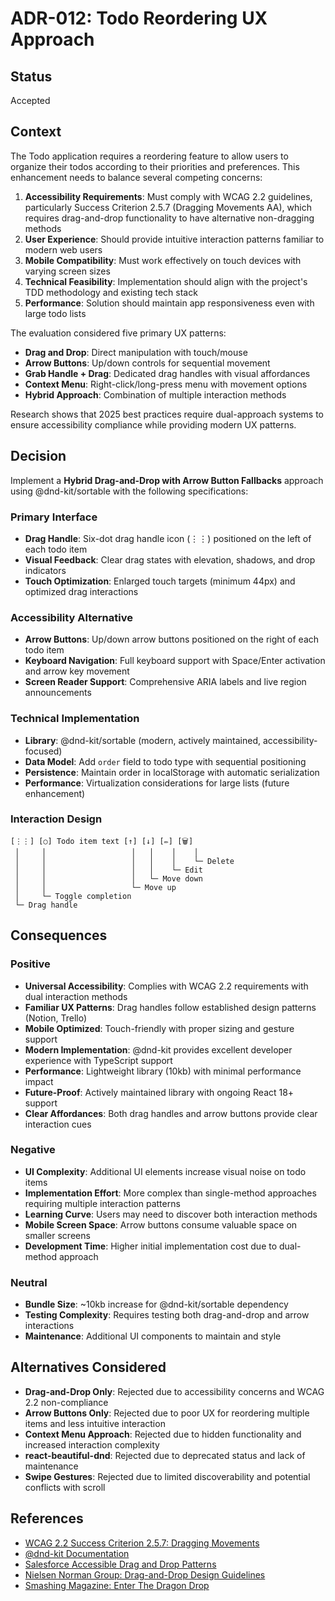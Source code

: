 # ADR-012: Todo Reordering UX Approach

## Status

Accepted

## Context

The Todo application requires a reordering feature to allow users to organize their todos according to
their priorities and preferences. This enhancement needs to balance several competing concerns:

1. **Accessibility Requirements**: Must comply with WCAG 2.2 guidelines, particularly Success Criterion 2.5.7
   (Dragging Movements AA), which requires drag-and-drop functionality to have alternative non-dragging methods
2. **User Experience**: Should provide intuitive interaction patterns familiar to modern web users
3. **Mobile Compatibility**: Must work effectively on touch devices with varying screen sizes
4. **Technical Feasibility**: Implementation should align with the project's TDD methodology and existing tech stack
5. **Performance**: Solution should maintain app responsiveness even with large todo lists

The evaluation considered five primary UX patterns:

- **Drag and Drop**: Direct manipulation with touch/mouse
- **Arrow Buttons**: Up/down controls for sequential movement
- **Grab Handle + Drag**: Dedicated drag handles with visual affordances
- **Context Menu**: Right-click/long-press menu with movement options
- **Hybrid Approach**: Combination of multiple interaction methods

Research shows that 2025 best practices require dual-approach systems to ensure accessibility compliance
while providing modern UX patterns.

## Decision

Implement a **Hybrid Drag-and-Drop with Arrow Button Fallbacks** approach using @dnd-kit/sortable with
the following specifications:

### Primary Interface

- **Drag Handle**: Six-dot drag handle icon (⋮⋮) positioned on the left of each todo item
- **Visual Feedback**: Clear drag states with elevation, shadows, and drop indicators
- **Touch Optimization**: Enlarged touch targets (minimum 44px) and optimized drag interactions

### Accessibility Alternative

- **Arrow Buttons**: Up/down arrow buttons positioned on the right of each todo item
- **Keyboard Navigation**: Full keyboard support with Space/Enter activation and arrow key movement
- **Screen Reader Support**: Comprehensive ARIA labels and live region announcements

### Technical Implementation

- **Library**: @dnd-kit/sortable (modern, actively maintained, accessibility-focused)
- **Data Model**: Add `order` field to todo type with sequential positioning
- **Persistence**: Maintain order in localStorage with automatic serialization
- **Performance**: Virtualization considerations for large lists (future enhancement)

### Interaction Design

```text
[⋮⋮] [○] Todo item text [↑] [↓] [✏️] [🗑️]
 │     │                   │   │    │    │
 │     │                   │   │    │    └─ Delete
 │     │                   │   │    └─ Edit
 │     │                   │   └─ Move down
 │     │                   └─ Move up
 │     └─ Toggle completion
 └─ Drag handle
```

## Consequences

### Positive

- **Universal Accessibility**: Complies with WCAG 2.2 requirements with dual interaction methods
- **Familiar UX Patterns**: Drag handles follow established design patterns (Notion, Trello)
- **Mobile Optimized**: Touch-friendly with proper sizing and gesture support
- **Modern Implementation**: @dnd-kit provides excellent developer experience with TypeScript support
- **Performance**: Lightweight library (10kb) with minimal performance impact
- **Future-Proof**: Actively maintained library with ongoing React 18+ support
- **Clear Affordances**: Both drag handles and arrow buttons provide clear interaction cues

### Negative

- **UI Complexity**: Additional UI elements increase visual noise on todo items
- **Implementation Effort**: More complex than single-method approaches requiring multiple interaction patterns
- **Learning Curve**: Users may need to discover both interaction methods
- **Mobile Screen Space**: Arrow buttons consume valuable space on smaller screens
- **Development Time**: Higher initial implementation cost due to dual-method approach

### Neutral

- **Bundle Size**: ~10kb increase for @dnd-kit/sortable dependency
- **Testing Complexity**: Requires testing both drag-and-drop and arrow interactions
- **Maintenance**: Additional UI components to maintain and style

## Alternatives Considered

- **Drag-and-Drop Only**: Rejected due to accessibility concerns and WCAG 2.2 non-compliance
- **Arrow Buttons Only**: Rejected due to poor UX for reordering multiple items and less intuitive interaction
- **Context Menu Approach**: Rejected due to hidden functionality and increased interaction complexity
- **react-beautiful-dnd**: Rejected due to deprecated status and lack of maintenance
- **Swipe Gestures**: Rejected due to limited discoverability and potential conflicts with scroll

## References

- [WCAG 2.2 Success Criterion 2.5.7: Dragging Movements](https://www.w3.org/WAI/WCAG22/Understanding/dragging-movements.html)
- [@dnd-kit Documentation](https://docs.dndkit.com)
- [Salesforce Accessible Drag and Drop Patterns](https://medium.com/salesforce-ux/4-major-patterns-for-accessible-drag-and-drop-1d43f64ebf09)
- [Nielsen Norman Group: Drag-and-Drop Design Guidelines](https://www.nngroup.com/articles/drag-drop/)
- [Smashing Magazine: Enter The Dragon Drop](https://www.smashingmagazine.com/2018/01/dragon-drop-accessible-list-reordering/)

